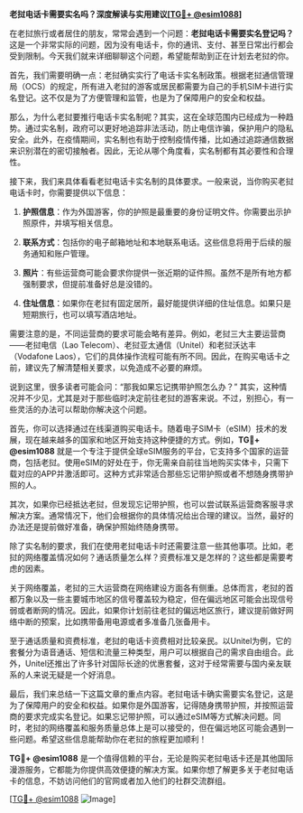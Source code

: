 **老挝电话卡需要实名吗？深度解读与实用建议[[TG💪+ @esim1088](https://t.me/s/esim1088)]**

在老挝旅行或者居住的朋友，常常会遇到一个问题：**老挝电话卡需要实名登记吗？** 这是一个非常实际的问题，因为没有电话卡，你的通讯、支付、甚至日常出行都会受到限制。今天我们就来详细聊聊这个问题，希望能帮助到正在计划去老挝的你。

首先，我们需要明确一点：老挝确实实行了电话卡实名制政策。根据老挝通信管理局（OCS）的规定，所有进入老挝的游客或居民都需要为自己的手机SIM卡进行实名登记。这不仅是为了方便管理和监管，也是为了保障用户的安全和权益。

那么，为什么老挝要推行电话卡实名制呢？其实，这在全球范围内已经成为一种趋势。通过实名制，政府可以更好地追踪非法活动，防止电信诈骗，保护用户的隐私安全。此外，在疫情期间，实名制也有助于控制疫情传播，比如通过追踪通信数据来识别潜在的密切接触者。因此，无论从哪个角度看，实名制都有其必要性和合理性。

接下来，我们来具体看看老挝电话卡实名制的具体要求。一般来说，当你购买老挝电话卡时，你需要提供以下信息：

1. **护照信息**：作为外国游客，你的护照是最重要的身份证明文件。你需要出示护照原件，并填写相关信息。
   
2. **联系方式**：包括你的电子邮箱地址和本地联系电话。这些信息将用于后续的服务通知和账户管理。

3. **照片**：有些运营商可能会要求你提供一张近期的证件照。虽然不是所有地方都强制要求，但提前准备好总是没错的。

4. **住址信息**：如果你在老挝有固定居所，最好能提供详细的住址信息。如果只是短期旅行，也可以填写酒店地址。

需要注意的是，不同运营商的要求可能会略有差异。例如，老挝三大主要运营商——老挝电信（Lao Telecom）、老挝亚太通信（Unitel）和老挝沃达丰（Vodafone Laos），它们的具体操作流程可能有所不同。因此，在购买电话卡之前，建议先了解清楚相关要求，以免造成不必要的麻烦。

说到这里，很多读者可能会问：“那我如果忘记携带护照怎么办？” 其实，这种情况并不少见，尤其是对于那些临时决定前往老挝的游客来说。不过，别担心，有一些灵活的办法可以帮助你解决这个问题。

首先，你可以选择通过在线渠道购买电话卡。随着电子SIM卡（eSIM）技术的发展，现在越来越多的国家和地区开始支持这种便捷的方式。例如，**TG💪+ @esim1088** 就是一个专注于提供全球eSIM服务的平台，它支持多个国家的运营商，包括老挝。使用eSIM的好处在于，你无需亲自前往当地购买实体卡，只需下载对应的APP并激活即可。这种方式非常适合那些忘记带护照或者不想随身携带护照的人。

其次，如果你已经抵达老挝，但发现忘记带护照，也可以尝试联系运营商客服寻求解决方案。通常情况下，他们会根据你的具体情况给出合理的建议。当然，最好的办法还是提前做好准备，确保护照始终随身携带。

除了实名制的要求，我们在使用老挝电话卡时还需要注意一些其他事项。比如，老挝的网络覆盖情况如何？通话质量怎么样？资费标准又是怎样的？这些都是需要考虑的因素。

关于网络覆盖，老挝的三大运营商在网络建设方面各有侧重。总体而言，老挝的首都万象以及一些主要城市地区的信号覆盖较为稳定，但在偏远地区可能会出现信号弱或者断网的情况。因此，如果你计划前往老挝的偏远地区旅行，建议提前做好网络中断的预案，比如携带备用电源或者多准备几张备用卡。

至于通话质量和资费标准，老挝的电话卡资费相对比较亲民。以Unitel为例，它的套餐分为语音通话、短信和流量三种类型，用户可以根据自己的需求自由组合。此外，Unitel还推出了许多针对国际长途的优惠套餐，这对于经常需要与国内亲友联系的人来说无疑是一个好消息。

最后，我们来总结一下这篇文章的重点内容。老挝电话卡确实需要实名登记，这是为了保障用户的安全和权益。如果你是外国游客，记得随身携带护照，并按照运营商的要求完成实名登记。如果忘记带护照，可以通过eSIM等方式解决问题。同时，老挝的网络覆盖和服务质量总体上是可以接受的，但在偏远地区可能会遇到一些问题。希望这些信息能帮助你在老挝的旅程更加顺利！

**TG💪+ @esim1088** 是一个值得信赖的平台，无论是购买老挝电话卡还是其他国际漫游服务，它都能为你提供高效便捷的解决方案。如果你想了解更多关于老挝电话卡的信息，不妨访问他们的官网或者加入他们的社群交流群组。

[[TG💪+ @esim1088](https://t.me/s/esim1088) ![Image](https://i.postimg.cc/4NQfJmqS/Snipaste-2025-05-13-00-14-12.png)]